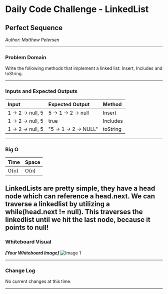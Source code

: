 # Daily Code Challenge - LinkedList

## Perfect Sequence
*Author: Matthew Petersen*

---

### Problem Domain

Write the following methods that implement a linked list: Insert, Includes and toString.

---

### Inputs and Expected Outputs

| Input | Expected Output | Method | 
| :----------- | :----------- |:----------- |
| 1 -> 2 -> null, 5 | 5 -> 1 -> 2 -> null | Insert |
| 1 -> 2 -> null, 5 | true | Includes |
| 1 -> 2 -> null, 5 | "5 -> 1 -> 2 -> NULL" | toString |
---

### Big O


| Time | Space |
| :----------- | :----------- |
| O(n) | O(n) |

LinkedLists are pretty simple, they have a head node which can reference a head.next. We can traverse a linkedlist by utilizing a while(head.next != null). This traverses the linkedlist until we hit the last node, because it points to null!
---


### Whiteboard Visual
***[Your Whiteboard Image]***
![Image 1](../../images/CC5.PNG)


---

### Change Log
No current changes at this time.  

---
